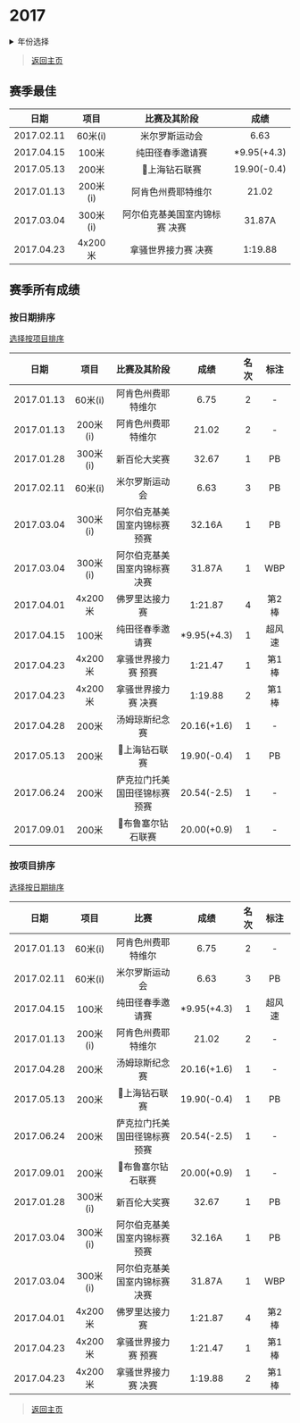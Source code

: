# 2017

<details>
<summary>年份选择</summary>

- [2024](./2024.md)

- [2023](./2023.md)

- [2022](./2022.md)

- [2021](./2021.md)

- [2020](./2020.md)

- [2019](./2019.md)

- [2018](./2018.md)

- [2017](./2017.md)

- [2016](./2016.md)

- [2015](./2015.md)

- [2014](./2014.md)

- [2013](./2013.md)

- [2012](./2012.md)

</details>

> [返回主页](../Profile.md)

## 赛季最佳

|    日期    |   项目   |         比赛及其阶段          |    成绩     |
| :--------: | :------: | :---------------------------: | :---------: |
| 2017.02.11 | 60米(i)  |        米尔罗斯运动会         |    6.63     |
| 2017.04.15 |  100米   |       纯田径春季邀请赛        | *9.95(+4.3) |
| 2017.05.13 |  200米   |         💎上海钻石联赛         | 19.90(-0.4) |
| 2017.01.13 | 200米(i) |      阿肯色州费耶特维尔       |    21.02    |
| 2017.03.04 | 300米(i) | 阿尔伯克基美国室内锦标赛 决赛 |   31.87A    |
| 2017.04.23 | 4x200米  |      拿骚世界接力赛 决赛      |   1:19.88   |

## 赛季所有成绩

### 按日期排序<a id='1'></a>

[选择按项目排序](#2)

|    日期    |   项目   |         比赛及其阶段          |    成绩     | 名次 |  标注  |
| :--------: | :------: | :---------------------------: | :---------: | :--: | :----: |
| 2017.01.13 | 60米(i)  |      阿肯色州费耶特维尔       |    6.75     |  2   |   -    |
| 2017.01.13 | 200米(i) |      阿肯色州费耶特维尔       |    21.02    |  2   |   -    |
| 2017.01.28 | 300米(i) |         新百伦大奖赛          |    32.67    |  1   |   PB   |
| 2017.02.11 | 60米(i)  |        米尔罗斯运动会         |    6.63     |  3   |   PB   |
| 2017.03.04 | 300米(i) | 阿尔伯克基美国室内锦标赛 预赛 |   32.16A    |  1   |   PB   |
| 2017.03.04 | 300米(i) | 阿尔伯克基美国室内锦标赛 决赛 |   31.87A    |  1   |  WBP   |
| 2017.04.01 | 4x200米  |        佛罗里达接力赛         |   1:21.87   |  4   | 第2棒  |
| 2017.04.15 |  100米   |       纯田径春季邀请赛        | *9.95(+4.3) |  1   | 超风速 |
| 2017.04.23 | 4x200米  |      拿骚世界接力赛 预赛      |   1:21.47   |  1   | 第1棒  |
| 2017.04.23 | 4x200米  |      拿骚世界接力赛 决赛      |   1:19.88   |  2   | 第1棒  |
| 2017.04.28 |  200米   |        汤姆琼斯纪念赛         | 20.16(+1.6) |  1   |   -    |
| 2017.05.13 |  200米   |         💎上海钻石联赛         | 19.90(-0.4) |  1   |   PB   |
| 2017.06.24 |  200米   | 萨克拉门托美国田径锦标赛 预赛 | 20.54(-2.5) |  1   |   -    |
| 2017.09.01 |  200米   |       💎布鲁塞尔钻石联赛       | 20.00(+0.9) |  1   |   -    |

### 按项目排序<a id='2'></a>

[选择按日期排序](#1)

|    日期    |   项目   |             比赛              |    成绩     | 名次 |  标注  |
| :--------: | :------: | :---------------------------: | :---------: | :--: | :----: |
| 2017.01.13 | 60米(i)  |      阿肯色州费耶特维尔       |    6.75     |  2   |   -    |
| 2017.02.11 | 60米(i)  |        米尔罗斯运动会         |    6.63     |  3   |   PB   |
| 2017.04.15 |  100米   |       纯田径春季邀请赛        | *9.95(+4.3) |  1   | 超风速 |
| 2017.01.13 | 200米(i) |      阿肯色州费耶特维尔       |    21.02    |  2   |   -    |
| 2017.04.28 |  200米   |        汤姆琼斯纪念赛         | 20.16(+1.6) |  1   |   -    |
| 2017.05.13 |  200米   |         💎上海钻石联赛         | 19.90(-0.4) |  1   |   PB   |
| 2017.06.24 |  200米   | 萨克拉门托美国田径锦标赛 预赛 | 20.54(-2.5) |  1   |   -    |
| 2017.09.01 |  200米   |       💎布鲁塞尔钻石联赛       | 20.00(+0.9) |  1   |   -    |
| 2017.01.28 | 300米(i) |         新百伦大奖赛          |    32.67    |  1   |   PB   |
| 2017.03.04 | 300米(i) | 阿尔伯克基美国室内锦标赛 预赛 |   32.16A    |  1   |   PB   |
| 2017.03.04 | 300米(i) | 阿尔伯克基美国室内锦标赛 决赛 |   31.87A    |  1   |  WBP   |
| 2017.04.01 | 4x200米  |        佛罗里达接力赛         |   1:21.87   |  4   | 第2棒  |
| 2017.04.23 | 4x200米  |      拿骚世界接力赛 预赛      |   1:21.47   |  1   | 第1棒  |
| 2017.04.23 | 4x200米  |      拿骚世界接力赛 决赛      |   1:19.88   |  2   | 第1棒  |

> [返回主页](../Profile.md) 